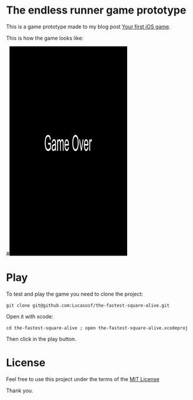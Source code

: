 # The endless runner game prototype

This is a game prototype made to my blog post [Your first iOS game](https://medium.com/magnetis-backstage/your-first-ios-game-fda99504c3e4).

This is how the game looks like:

#![preview](preview.gif)

# Play

To test and play the game you need to clone the project:

```
git clone git@github.com:Lucasosf/the-fastest-square-alive.git
```

Open it with xcode:

```
cd the-fastest-square-alive ; open the-fastest-square-alive.xcodeproj
```

Then click in the play button.

# License

Feel free to use this project under the terms of the [MIT License](http://opensource.org/licenses/MIT)

Thank you.
